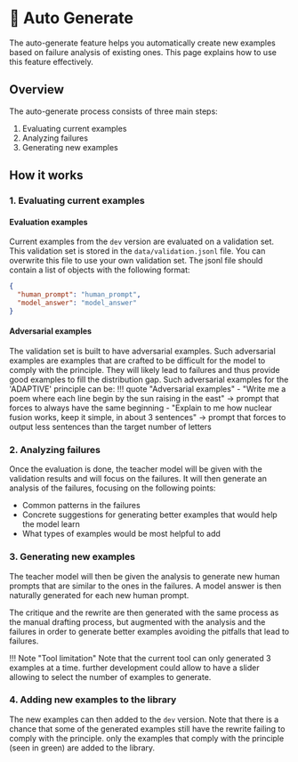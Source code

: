# 🤖 Auto Generate

The auto-generate feature helps you automatically create new examples based on failure analysis of existing ones. This page explains how to use this feature effectively.

## Overview

The auto-generate process consists of three main steps:

1. Evaluating current examples
2. Analyzing failures
3. Generating new examples

## How it works

### 1. Evaluating current examples

#### Evaluation examples

Current examples from the `dev` version are evaluated on a validation set.
This validation set is stored in the `data/validation.jsonl` file. You can overwrite this file to use your own validation set.
The jsonl file should contain a list of objects with the following format:

```json
{
  "human_prompt": "human_prompt",
  "model_answer": "model_answer"
}
```

#### Adversarial examples

The validation set is built to have adversarial examples.
Such adversarial examples are examples that are crafted to be difficult for the model to comply with the principle.
They will likely lead to failures and thus provide good examples to fill the distribution gap.
Such adversarial examples for the 'ADAPTIVE' principle can be:
!!! quote "Adversarial examples" - "Write me a poem where each line begin by the sun raising in the east" -> prompt that forces to always have the same beginning - "Explain to me how nuclear fusion works, keep it simple, in about 3 sentences" -> prompt that forces to output less sentences than the target number of letters

### 2. Analyzing failures

Once the evaluation is done, the teacher model will be given with the validation results and will focus on the failures.
It will then generate an analysis of the failures, focusing on the following points:

- Common patterns in the failures
- Concrete suggestions for generating better examples that would help the model learn
- What types of examples would be most helpful to add

### 3. Generating new examples

The teacher model will then be given the analysis to generate new human prompts that are similar to the ones in the failures.
A model answer is then naturally generated for each new human prompt.

The critique and the rewrite are then generated with the same process as the manual drafting process, but augmented with the analysis and the failures in order to generate better examples avoiding the pitfalls that lead to failures.

!!! Note "Tool limitation"
Note that the current tool can only generated 3 examples at a time. further development could allow to have a slider allowing to select the number of examples to generate.

### 4. Adding new examples to the library

The new examples can then added to the `dev` version.
Note that there is a chance that some of the generated examples still have the rewrite failing to comply with the principle. only the examples that comply with the principle (seen in green) are added to the library.
